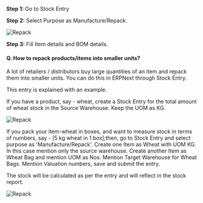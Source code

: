 __Step 1:__ Go to Stock Entry

__Step 2:__ Select Purpose as Manufacture/Repack.

![Repack](assets/frappe_io/images/erpnext/repack-1.png)

__Step 3:__ Fill Item details and BOM details.

  


#### Q. How to repack products/items into smaller units?

A lot of retailers / distributors buy large quantities of an item and repack
them into smaller units. You can do this in ERPNext through Stock Entry.

This entry is explained with an example.

If you have a product, say - wheat, create a Stock Entry for the total amount
of wheat stock in the Source Warehouse. Keep the UOM as KG.

![Repack](assets/frappe_io/images/erpnext/stock-entry-repack.png)

If you pack your item-wheat in boxes, and want to measure stock in terms of
numbers, say - [5 kg wheat in 1 box];then, go to Stock Entry and select
purpose as 'Manufacture/Repack'. Create one Item as Wheat with UOM KG. In this
case mention only the source warehouse. Create another Item as Wheat Bag and
mention UOM as Nos. Mention Target Warehouse for Wheat Bags. Mention Valuation
numbers, save and submit the entry.

The stock will be calculated as per the entry and will reflect in the stock
report.

![Repack](assets/frappe_io/images/erpnext/repack-2.png)

